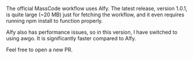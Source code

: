 The official MassCode workflow uses Alfy. The latest release, version 1.0.1, is quite large (~20 MB) just for fetching the workflow, and it even requires running npm install to function properly.

Alfy also has performance issues, so in this version, I have switched to using awgo. It is significantly faster compared to Alfy.

Feel free to open a new PR.
